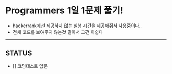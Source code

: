 # Programmers 1일 1문제 풀기!

* hackerrank에선 제공하지 않는 실행 시간을 제공해줘서 사용중이다..
* 전체 코드를 보여주지 않는것 같아서 그건 아쉽다

---
## STATUS
- [] 코딩테스트 입문
